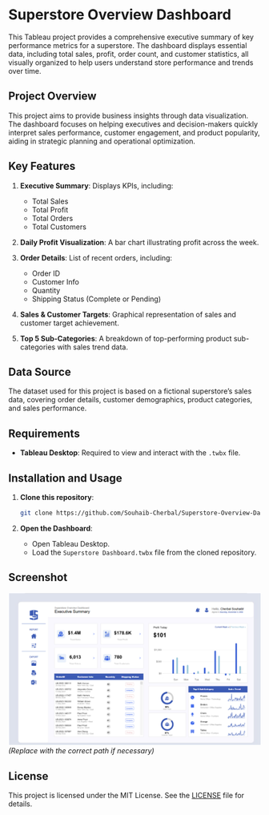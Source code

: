 # Superstore Overview Dashboard

This Tableau project provides a comprehensive executive summary of key performance metrics for a superstore. The dashboard displays essential data, including total sales, profit, order count, and customer statistics, all visually organized to help users understand store performance and trends over time.

## Project Overview

This project aims to provide business insights through data visualization. The dashboard focuses on helping executives and decision-makers quickly interpret sales performance, customer engagement, and product popularity, aiding in strategic planning and operational optimization.

## Key Features

1. **Executive Summary**: Displays KPIs, including:
   - Total Sales
   - Total Profit
   - Total Orders
   - Total Customers

2. **Daily Profit Visualization**: A bar chart illustrating profit across the week.

3. **Order Details**: List of recent orders, including:
   - Order ID
   - Customer Info
   - Quantity
   - Shipping Status (Complete or Pending)

4. **Sales & Customer Targets**: Graphical representation of sales and customer target achievement.

5. **Top 5 Sub-Categories**: A breakdown of top-performing product sub-categories with sales trend data.

## Data Source

The dataset used for this project is based on a fictional superstore’s sales data, covering order details, customer demographics, product categories, and sales performance.

## Requirements

- **Tableau Desktop**: Required to view and interact with the `.twbx` file.

## Installation and Usage

1. **Clone this repository**:
   ```bash
   git clone https://github.com/Souhaib-Cherbal/Superstore-Overview-Dashboard.git
   ```
   
2. **Open the Dashboard**:
   - Open Tableau Desktop.
   - Load the `Superstore Dashboard.twbx` file from the cloned repository.

## Screenshot

![Dashboard Screenshot](screenshot.png)  
*(Replace with the correct path if necessary)*

## License

This project is licensed under the MIT License. See the [LICENSE](LICENSE) file for details.
